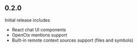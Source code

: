 
## 0.2.0

Initial release includes

- React chat UI components 
- OpenCtx mentions support
- Built-in remote context sources support (files and symbols)
